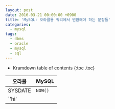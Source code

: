 ```yaml
---
layout: post
date: 2016-03-21 00:00:00 +0900
title: 'MySQL: 오라클용 쿼리에서 변환해야 하는 문장들'
categories:
  - mysql
tags:
  - dbms
  - oracle
  - mysql
  - sql
---
```


* Kramdown table of contents
{:toc .toc}

|오라클|MySQL|
|--|--|
|SYSDATE|`NOW()`|
|`'hi' || 'there'`|`CONCAT('hi', 'there')`|
